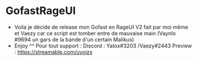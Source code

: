 # GofastRageUI

- Voila je décide de release mon Gofast en RageUI V2 fait par moi même et Vaezy car ce script est tomber entre de mauvaise main (Vaynlo #9694 un gars de la bande d'un certain Malikus)
- Enjoy ^^ 
Pour tout support : 
Discord : Yatox#3203 /Vaezy#2443
Preview : https://streamable.com/uyojzs
